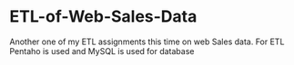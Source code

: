# ETL-of-Web-Sales-Data
Another one of my ETL assignments this time on web Sales data. For ETL Pentaho is used and MySQL is used for database
